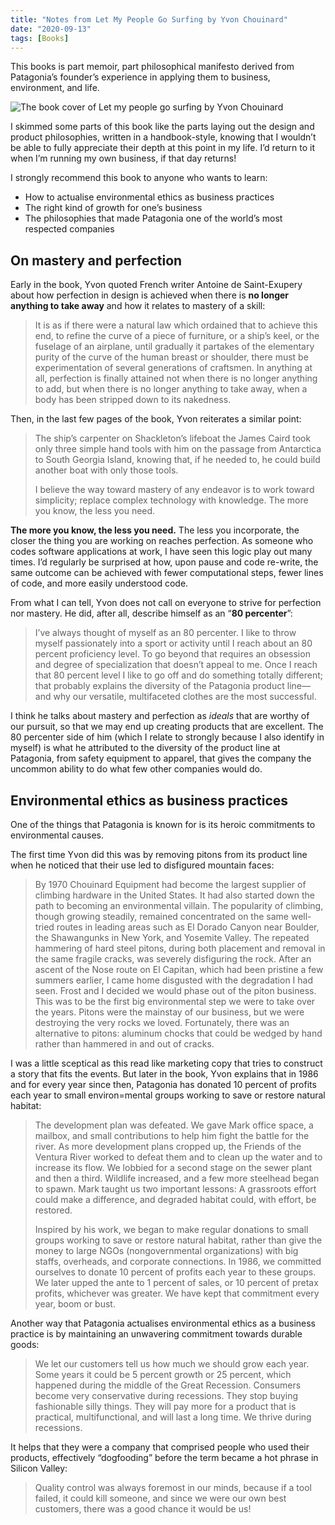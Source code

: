 ```yaml
---
title: "Notes from Let My People Go Surfing by Yvon Chouinard"
date: "2020-09-13"
tags: [Books]
---
```


This books is part memoir, part philosophical manifesto derived from Patagonia’s founder’s experience in applying them to business, environment, and life.

![The book cover of Let my people go surfing by Yvon Chouinard](/images/let-my-people-go-surfing-yvon-chouinard.png)

I skimmed some parts of this book like the parts laying out the design and product philosophies, written in a handbook-style, knowing that I wouldn’t be able to fully appreciate their depth at this point in my life. I’d return to it when I’m running my own business, if that day returns!

I strongly recommend this book to anyone who wants to learn:

- How to actualise environmental ethics as business practices
- The right kind of growth for one’s business
- The philosophies that made Patagonia one of the world’s most respected companies

## On mastery and perfection

Early in the book, Yvon quoted French writer Antoine de Saint-Exupery about how perfection in design is achieved when there is **no longer anything to take away** and how it relates to mastery of a skill:

> It is as if there were a natural law which ordained that to achieve this end, to refine the curve of a piece of furniture, or a ship’s keel, or the fuselage of an airplane, until gradually it partakes of the elementary purity of the curve of the human breast or shoulder, there must be experimentation of several generations of craftsmen. In anything at all, perfection is finally attained not when there is no longer anything to add, but when there is no longer anything to take away, when a body has been stripped down to its nakedness.

Then, in the last few pages of the book, Yvon reiterates a similar point:

> The ship’s carpenter on Shackleton’s lifeboat the James Caird took only three simple hand tools with him on the passage from Antarctica to South Georgia Island, knowing that, if he needed to, he could build another boat with only those tools.
> 
> I believe the way toward mastery of any endeavor is to work toward simplicity; replace complex technology with knowledge. The more you know, the less you need.

**The more you know, the less you need.** The less you incorporate, the closer the thing you are working on reaches perfection. As someone who codes software applications at work, I have seen this logic play out many times. I’d regularly be surprised at how, upon pause and code re-write, the same outcome can be achieved with fewer computational steps, fewer lines of code, and more easily understood code.

From what I can tell, Yvon does not call on everyone to strive for perfection nor mastery. He did, after all, describe himself as an “**80 percenter**”:

> I’ve always thought of myself as an 80 percenter. I like to throw myself passionately into a sport or activity until I reach about an 80 percent proficiency level. To go beyond that requires an obsession and degree of specialization that doesn’t appeal to me. Once I reach that 80 percent level I like to go off and do something totally different; that probably explains the diversity of the Patagonia product line—and why our versatile, multifaceted clothes are the most successful.

I think he talks about mastery and perfection as *ideals* that are worthy of our pursuit, so that we may end up creating products that are excellent. The 80 percenter side of him (which I relate to strongly because I also identify in myself) is what he attributed to the diversity of the product line at Patagonia, from safety equipment to apparel, that gives the company the uncommon ability to do what few other companies would do.

## Environmental ethics as business practices

One of the things that Patagonia is known for is its heroic commitments to environmental causes.

The first time Yvon did this was by removing pitons from its product line when he noticed that their use led to disfigured mountain faces:

>  By 1970 Chouinard Equipment had become the largest supplier of climbing hardware in the United States. It had also started down the path to becoming an environmental villain. The popularity of climbing, though growing steadily, remained concentrated on the same well-tried routes in leading areas such as El Dorado Canyon near Boulder, the Shawangunks in New York, and Yosemite Valley. The repeated hammering of hard steel pitons, during both placement and removal in the same fragile cracks, was severely disfiguring the rock. After an ascent of the Nose route on El Capitan, which had been pristine a few summers earlier, I came home disgusted with the degradation I had seen. Frost and I decided we would phase out of the piton business. This was to be the first big environmental step we were to take over the years. Pitons were the mainstay of our business, but we were destroying the very rocks we loved. Fortunately, there was an alternative to pitons: aluminum chocks that could be wedged by hand rather than hammered in and out of cracks. 

I was a little sceptical as this read like marketing copy that tries to construct a story that fits the events. But later in the book, Yvon explains that in 1986 and for every year since then, Patagonia has donated 10 percent of profits each year to small environ=mental groups working to save or restore natural habitat:

> The development plan was defeated. We gave Mark office space, a mailbox, and small contributions to help him fight the battle for the river. As more development plans cropped up, the Friends of the Ventura River worked to defeat them and to clean up the water and to increase its flow. We lobbied for a second stage on the sewer plant and then a third. Wildlife increased, and a few more steelhead began to spawn. Mark taught us two important lessons: A grassroots effort could make a difference, and degraded habitat could, with effort, be restored.
> 
> Inspired by his work, we began to make regular donations to small groups working to save or restore natural habitat, rather than give the money to large NGOs (nongovernmental organizations) with big staffs, overheads, and corporate connections. In 1986, we committed ourselves to donate 10 percent of profits each year to these groups. We later upped the ante to 1 percent of sales, or 10 percent of pretax profits, whichever was greater. We have kept that commitment every year, boom or bust.

Another way that Patagonia actualises environmental ethics as a business practice is by maintaining an unwavering commitment towards durable goods:

> We let our customers tell us how much we should grow each year. Some years it could be 5 percent growth or 25 percent, which happened during the middle of the Great Recession. Consumers become very conservative during recessions. They stop buying fashionable silly things. They will pay more for a product that is practical, multifunctional, and will last a long time. We thrive during recessions.

It helps that they were a company that comprised people who used their products, effectively “dogfooding” before the term became a hot phrase in Silicon Valley:

> Quality control was always foremost in our minds, because if a tool failed, it could kill someone, and since we were our own best customers, there was a good chance it would be us!